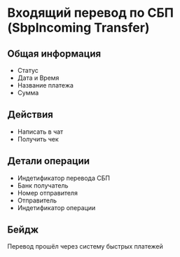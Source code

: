 # Входящий перевод по СБП (SbpIncoming Transfer)

## Общая информация

- Статус
- Дата и Время
- Название платежа
- Сумма

## Действия

- Написать в чат
- Получить чек

## Детали операции

- Индетификатор перевода СБП
- Банк получатель
- Номер отправителя
- Отправитель
- Индетификатор операции

## Бейдж

Перевод прошёл через систему быстрых платежей